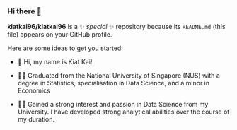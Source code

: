 ### Hi there 👋

**kiatkai96/kiatkai96** is a ✨ _special_ ✨ repository because its `README.md` (this file) appears on your GitHub profile.

Here are some ideas to get you started:

- 👋 Hi, my name is Kiat Kai!

- 👨‍🎓 Graduated from the National University of Singapore (NUS) with a degree in Statistics, specialisation in Data Science, and a minor in Economics 

- 👨‍💻 Gained a strong interest and passion in Data Science from my University. I have developed strong analytical abilities over the course of my duration.

